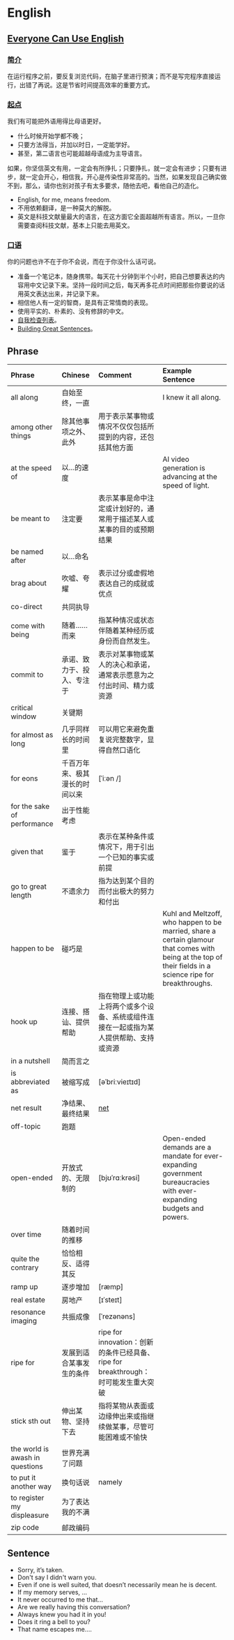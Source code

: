 # English

## [Everyone Can Use English](https://github.com/xiaolai/everyone-can-use-english)

### [简介](https://github.com/ZuodaoTech/everyone-can-use-english/blob/main/book/README.md)

在运行程序之前，要反复浏览代码，在脑子里进行预演；而不是写完程序直接运行，出错了再说。这是节省时间提高效率的重要方式。

### [起点](https://github.com/ZuodaoTech/everyone-can-use-english/blob/main/book/chapter1.md)

我们有可能把外语用得比母语更好。

- 什么时候开始学都不晚；
- 只要方法得当，并加以时日，一定能学好。
- 甚至，第二语言也可能超越母语成为主导语言。

如果，你坚信英文有用，一定会有所挣扎；只要挣扎，就一定会有进步；只要有进步，就一定会开心，相信我，开心是传染性非常高的。当然，如果发现自己确实做不到，那么，请你也别对孩子有太多要求，随他去吧，看他自己的造化。

- English, for me, means freedom.
- 不用依赖翻译，是一种莫大的解脱。
- 英文是科技文献量最大的语言，在这方面它全面超越所有语言。所以，一旦你需要查阅科技文献，基本上只能去用英文。

### [口语](https://github.com/ZuodaoTech/everyone-can-use-english/blob/main/book/chapter2.md)

你的问题也许不在于你不会说，而在于你没什么话可说。

- 准备一个笔记本，随身携带。每天花十分钟到半个小时，把自己想要表达的内容用中文记录下来。坚持一段时间之后，每天再多花点时间把那些你要说的话用英文表达出来，并记录下来。
- 相信他人有一定的智商，是具有正常情商的表现。
- 使用平实的、朴素的、没有修辞的中文。
- [自我检查列表](https://github.com/ZuodaoTech/everyone-can-use-english/blob/main/book/chapter2.md#6-%E8%87%AA%E6%88%91%E6%A3%80%E6%9F%A5%E5%88%97%E8%A1%A8)。
- [Building Great Sentences](https://archive.org/details/ttc-building-great-sentences)。

## Phrase

| Phrase | Chinese | Comment | Example Sentence |
| :--- | :--- | :--- | :--- |
| all along | 自始至终，一直 |  | I knew it all along. |
| among other things | 除其他事项之外、此外 | 用于表示某事物或情况不仅仅包括所提到的内容，还包括其他方面 |  |
| at the speed of | 以…的速度 |  | AI video generation is advancing at the speed of light. |
| be meant to | 注定要 | 表示某事是命中注定或计划好的，通常用于描述某人或某事的目的或预期结果 |  |
| be named after | 以…命名 |  |  |
| brag about | 吹嘘、夸耀 | 表示过分或虚假地表达自己的成就或优点 |  |
| co-direct | 共同执导 |  |  |
| come with being | 随着……而来 | 指某种情况或状态伴随着某种经历或身份而自然发生。 |  |
| commit to | 承诺、致力于、投入、专注于 | 表示对某事物或某人的决心和承诺，通常表示愿意为之付出时间、精力或资源 |  |
| critical window | 关键期 |  |  |
| for almost as long | 几乎同样长的时间里 | 可以用它来避免重复说完整数字，显得自然口语化 |  |
| for eons | 千百万年来、极其漫长的时间以来 | [ˈiːən /] |  |
| for the sake of performance | 出于性能考虑 |  |  |
| given that | 鉴于 | 表示在某种条件或情况下，用于引出一个已知的事实或前提 |  |
| go to great length | 不遗余力 | 指为达到某个目的而付出极大的努力和付出 |  |
| happen to be | 碰巧是 |  | Kuhl and Meltzoff, who happen to be married, share a certain glamour that comes with being at the top of their fields in a science ripe for breakthroughs. |
| hook up | 连接、搭讪、提供帮助 | 指在物理上或功能上将两个或多个设备、系统或组件连接在一起或指为某人提供帮助、支持或资源 |  |
| in a nutshell | 简而言之 |  |  |
| is abbreviated as | 被缩写成 | [əˈbriːvieɪtɪd] |  |
| net result | 净结果、最终结果 | [net](https://www.youdao.com/result?word=net&lang=en) |  |
| off-topic | 跑题 |  |  |
| open-ended | 开放式的、无限制的 | [bjʊˈrɑːkrəsi] | Open-ended demands are a mandate for ever-expanding government bureaucracies with ever-expanding budgets and powers. |
| over time | 随着时间的推移 |  |  |
| quite the contrary | 恰恰相反、适得其反 |  |  |
| ramp up | 逐步增加 | [ræmp] |  |
| real estate | 房地产 | [ɪˈsteɪt] |  |
| resonance imaging | 共振成像 | [ˈrezənəns] |  |
| ripe for | 发展到适合某事发生的条件 | ripe for innovation：创新的条件已经具备、ripe for breakthrough：时可能发生重大突破 |  |
| stick sth out | 伸出某物、坚持下去 | 指将某物从表面或边缘伸出来或指继续做某事，尽管可能困难或不愉快 |  |
| the world is awash in questions | 世界充满了问题 |  |  |
| to put it another way | 换句话说 | namely |  |
| to register my displeasure | 为了表达我的不满 |  |  |
| zip code | 邮政编码 |  |  |

## Sentence

- Sorry, it’s taken.
- Don't say I didn't warn you.
- Even if one is well suited, that doesn’t necessarily mean he is decent.
- If my memory serves, …
- It never occurred to me that…
- Are we really having this conversation?
- Always knew you had it in you!
- Does it ring a bell to you?
- That name escapes me….
